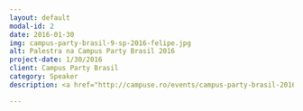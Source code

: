 ```yaml
---
layout: default
modal-id: 2
date: 2016-01-30
img: campus-party-brasil-9-sp-2016-felipe.jpg
alt: Palestra na Campus Party Brasil 2016
project-date: 1/30/2016
client: Campus Party Brasil
category: Speaker
description: <a href="http://campuse.ro/events/campus-party-brasil-2016/talk/javascript-robotics-nodebots-javascript-alem-das-telas-cpbr9/">Campus Party Brasil</a> é dos maiores eventos sobre Tecnologia e inovação da America Latina. Foi uma honra ser convidado para falar sobre Robótica com JavaScript.

---
```

